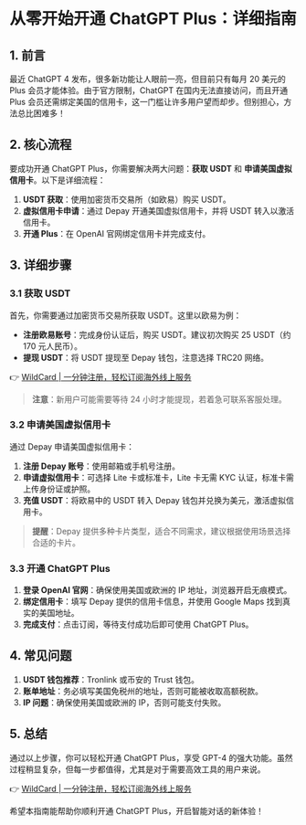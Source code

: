 # 从零开始开通 ChatGPT Plus：详细指南

## 1. 前言

最近 ChatGPT 4 发布，很多新功能让人眼前一亮，但目前只有每月 20 美元的 Plus 会员才能体验。由于官方限制，ChatGPT 在国内无法直接访问，而且开通 Plus 会员还需绑定美国的信用卡，这一门槛让许多用户望而却步。但别担心，方法总比困难多！



## 2. 核心流程

要成功开通 ChatGPT Plus，你需要解决两大问题：**获取 USDT** 和 **申请美国虚拟信用卡**。以下是详细流程：

1. **USDT 获取**：使用加密货币交易所（如欧易）购买 USDT。
2. **虚拟信用卡申请**：通过 Depay 开通美国虚拟信用卡，并将 USDT 转入以激活信用卡。
3. **开通 Plus**：在 OpenAI 官网绑定信用卡并完成支付。

## 3. 详细步骤

### 3.1 获取 USDT

首先，你需要通过加密货币交易所获取 USDT。这里以欧易为例：

- **注册欧易账号**：完成身份认证后，购买 USDT。建议初次购买 25 USDT（约 170 元人民币）。
- **提现 USDT**：将 USDT 提现至 Depay 钱包，注意选择 TRC20 网络。

👉 [WildCard | 一分钟注册，轻松订阅海外线上服务](https://bbtdd.com/WildCard)

> **注意**：新用户可能需要等待 24 小时才能提现，若着急可联系客服处理。

### 3.2 申请美国虚拟信用卡

通过 Depay 申请美国虚拟信用卡：

1. **注册 Depay 账号**：使用邮箱或手机号注册。
2. **申请虚拟信用卡**：可选择 Lite 卡或标准卡，Lite 卡无需 KYC 认证，标准卡需上传身份证或护照。
3. **充值 USDT**：将欧易中的 USDT 转入 Depay 钱包并兑换为美元，激活虚拟信用卡。

> **提醒**：Depay 提供多种卡片类型，适合不同需求，建议根据使用场景选择合适的卡片。

### 3.3 开通 ChatGPT Plus

1. **登录 OpenAI 官网**：确保使用美国或欧洲的 IP 地址，浏览器开启无痕模式。
2. **绑定信用卡**：填写 Depay 提供的信用卡信息，并使用 Google Maps 找到真实的美国地址。
3. **完成支付**：点击订阅，等待支付成功后即可使用 ChatGPT Plus。



## 4. 常见问题

1. **USDT 钱包推荐**：Tronlink 或币安的 Trust 钱包。
2. **账单地址**：务必填写美国免税州的地址，否则可能被收取高额税款。
3. **IP 问题**：确保使用美国或欧洲的 IP，否则可能支付失败。

## 5. 总结

通过以上步骤，你可以轻松开通 ChatGPT Plus，享受 GPT-4 的强大功能。虽然过程稍显复杂，但每一步都值得，尤其是对于需要高效工具的用户来说。

👉 [WildCard | 一分钟注册，轻松订阅海外线上服务](https://bbtdd.com/WildCard)

希望本指南能帮助你顺利开通 ChatGPT Plus，开启智能对话的新体验！
